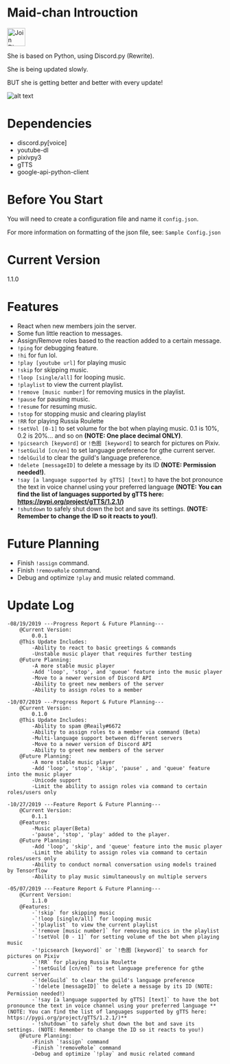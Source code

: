 # Maid-chan Introuction
<a href = "https://discord.gg/6qKGErK">
    <img src="https://www.akasakakona.com/img/f5uq0NV.png" alt="Join Discord" style="width:42px;height:42px;" class="center" >
</a>


She is based on Python, using Discord.py (Rewrite).

She is being updated slowly.

BUT she is getting better and better with every update!

![alt text](https://www.akasakakona.com/img/maid_chan.jpg "Maid-chan")


# Dependencies
- discord.py[voice]
- youtube-dl
- pixivpy3
- gTTS
- google-api-python-client

# Before You Start
You will need to create a configuration file and name it `config.json`. 

For more information on formatting of the json file, see: `Sample Config.json`

# Current Version
1.1.0

# Features
* React when new members join the server.
* Some fun little reaction to messages.
* Assign/Remove roles based to the reaction added to a certain message.
* `!ping` for debugging feature.
* `!hi` for fun lol.
* `!play [youtube url]` for playing music
* `!skip` for skipping music.
* `!loop [single/all]` for looping music.
* `!playlist` to view the current playlist.
* `!remove [music number]` for removing musics in the playlist.
* `!pause` for pausing music.
* `!resume` for resuming music.
* `!stop` for stopping music and clearing playlist
* `!RR` for playing Russia Roulette
* `!setVol [0-1]` to set volume for the bot when playing music. 0.1 is 10%, 0.2 is 20%... and so on **(NOTE: One place decimal ONLY)**.
* `!picsearch [keyword]` or `!色图 [keyword]` to search for pictures on Pixiv.
* `!setGuild [cn/en]` to set language preference for gthe current server.
* `!delGuild` to clear the guild's language preference.
* `!delete [messageID]` to delete a message by its ID **(NOTE: Permission needed!)**.
* `!say [a language supported by gTTS] [text]` to have the bot pronounce the text in voice channel using your preferred language **(NOTE: You can find the list of languages supported by gTTS here: https://pypi.org/project/gTTS/1.2.1/)**
* `!shutdown` to safely shut down the bot and save its settings. **(NOTE: Remember to change the ID so it reacts to you!)**.

# Future Planning
* Finish `!assign` command.
* Finish `!removeRole` command.
* Debug and optimize `!play` and music related command.

# Update Log
```
-08/19/2019 ---Progress Report & Future Planning---
    @Current Version:
        0.0.1
    @This Update Includes:
        -Ability to react to basic greetings & commands
        -Unstable music player that requires further testing
    @Future Planning:
        -A more stable music player
        -Add 'loop', 'stop', and 'queue' feature into the music player
        -Move to a newer version of Discord API
        -Ability to greet new members of the server
        -Ability to assign roles to a member

-10/07/2019 ---Progress Report & Future Planning---
    @Current Version:
        0.1.0
    @This Update Includes:
        -Ability to spam @Reaily#6672
        -Ability to assign roles to a member via command (Beta)
        -Multi-language support between different servers
        -Move to a newer version of Discord API
        -Ability to greet new members of the server
    @Future Planning:
        -A more stable music player
        -Add 'loop', 'stop', 'skip', 'pause' , and 'queue' feature into the music player
        -Unicode support
        -Limit the ability to assign roles via command to certain roles/users only

-10/27/2019 ---Feature Report & Future Planning---
    @Current Version:
        0.1.1
    @Features:
        -Music player(Beta)
        -'pause', 'stop', 'play' added to the player.
    @Future Planning:
        -Add 'loop', 'skip', and 'queue' feature into the music player
        -Limit the ability to assign roles via command to certain roles/users only
        -Ability to conduct normal conversation using models trained by Tensorflow
        -Ability to play music simultaneously on multiple servers

-05/07/2019 ---Feature Report & Future Planning---
    @Current Version:
        1.1.0
    @Features:
        -`!skip` for skipping music
        -`!loop [single/all]` for looping music
        -`!playlist` to view the current playlist
        -`!remove [music number]` for removing musics in the playlist
        -`!setVol [0 - 1]` for setting volume of the bot when playing music
        -'!picsearch [keyword]` or `!色图 [keyword]` to search for pictures on Pixiv
        -`!RR` for playing Russia Roulette
        -`!setGuild [cn/en]` to set language preference for gthe current server
        -`!delGuild` to clear the guild's language preference
        -`!delete [messageID]` to delete a message by its ID (NOTE: Permission needed!）
        -`!say [a language supported by gTTS] [text]` to have the bot pronounce the text in voice channel using your preferred language **(NOTE: You can find the list of languages supported by gTTS here: https://pypi.org/project/gTTS/1.2.1/)**
        -`!shutdown` to safely shut down the bot and save its settings. (NOTE: Remember to change the ID so it reacts to you!)
    @Future Planning:
        -Finish `!assign` command
        -Finish `!removeRole` command
        -Debug and optimize `!play` and music related command
```
